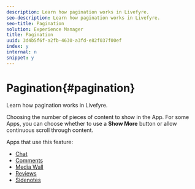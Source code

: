 ```yaml
---
description: Learn how pagination works in Livefyre.
seo-description: Learn how pagination works in Livefyre.
seo-title: Pagination
solution: Experience Manager
title: Pagination
uuid: 3d4b5f6f-a2fb-4630-a3fd-e82f037f00ef
index: y
internal: n
snippet: y
---
```


# Pagination{#pagination}

Learn how pagination works in Livefyre.

Choosing the number of pieces of content to show in the App. For some Apps, you can choose whether to use a **Show More** button or allow continuous scroll through content.

Apps that use this feature:

* [Chat](../c-chat-app/c-chat-app.md#c_chat_app) 
* [Comments](c_comments_app.md#c_comments_app) 
* [Media Wall](../c-media-wall-app/c-media-wall-app.md#c_media_wall_app) 
* [Reviews](../c-reviews-app/c-reviews-app.md#c_reviews_app) 
* [Sidenotes](../c-sidenotes-app/c-sidenotes-app.md#c_sidenotes_app)

